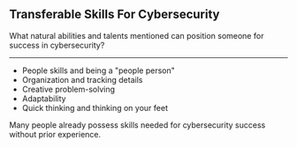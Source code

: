 ## Transferable Skills For Cybersecurity

What natural abilities and talents mentioned can position someone for success in cybersecurity?

---

- People skills and being a "people person"
- Organization and tracking details
- Creative problem-solving
- Adaptability
- Quick thinking and thinking on your feet

Many people already possess skills needed for cybersecurity success without prior experience.

